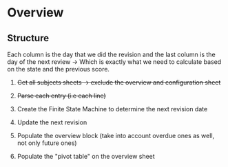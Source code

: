 # Overview

## Structure

Each column is the day that we did the revision and the last column is the day of the next review -> Which is exactly what we need to calculate based on the state and the previous score.

1. ~~Get all subjects sheets -> exclude the overview and configuration sheet~~

2. ~~Parse each entry (i.e each line)~~

3. Create the Finite State Machine to determine the next revision date

4. Update the next revision

5. Populate the overview block (take into account overdue ones as well, not only future ones)

6. Populate the "pivot table" on the overview sheet
